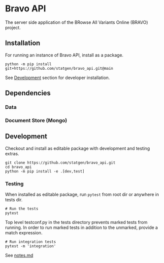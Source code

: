 # Bravo API

The server side application of the BRowse All Variants Online (BRAVO) project.

## Installation
For running an instance of Bravo API, install as a package.
```
python -m pip install git+https://github.com/statgen/bravo_api.git@main
```
See [Development](#Development) section for developer installation.

## Dependencies

### Data

### Document Store (Mongo)

## Development
Checkout and install as editable package with development and testing extras.
```
git clone https://github.com/statgen/bravo_api.git
cd bravo_api
python -m pip install -e .[dev,test]
```

### Testing
When installed as editable package, run `pytest` from root dir or anywhere in tests dir.

```
# Run the tests
pytest
```

Top level testconf.py in the tests directory prevents marked tests from running.
In order to run marked tests in addition to the unmarked, provide a match expression.

```
# Run integration tests
pytest -m 'integration'
```

See [notes.md](notes.md)
